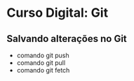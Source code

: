 # Curso Digital: Git

## Salvando alterações no Git 
* comando git push
*  comando git pull
*  comando git fetch 


